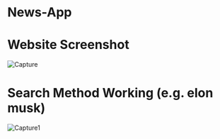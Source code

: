 # News-App

# Website Screenshot
![Capture](https://github.com/manishkt52/News-App/assets/109426299/0fcbe05e-7afd-4dba-a240-78af5f91c46b)

# Search Method Working (e.g. elon musk)
![Capture1](https://github.com/manishkt52/News-App/assets/109426299/fe932476-40f9-433b-9bb7-3ccc1c5923da)
